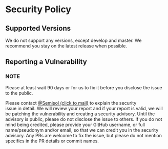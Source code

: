 # Security Policy

## Supported Versions

We do not support any versions, except develop and master.
We recommend you stay on the latest release when possible.

## Reporting a Vulnerability

### NOTE
Please at least wait 90 days or for us to fix it before you disclose the issue to the public.

Please contact [@Semisol (click to mail)](mailto:me@smileycreations15.com?title=ScratchVerifier%20Vulnerability%20Report)<!-- more coming soon--> to explain the security  
issue in detail. We will review your report and if your report is valid, we will be patching the vulnerability and
creating a security advisory. Until the advisory is public, please do not disclose the issue to others. 
If you do not mind being credited, please provide your GitHub username, or full name/pseudonym and/or email, so that we can credit you in the security advisory.
Any PRs are welcome to fix the issue, but please do not mention specifics in the PR details or commit names.
